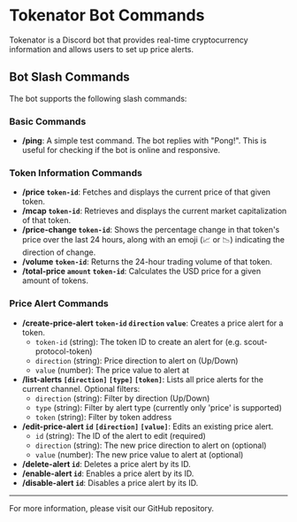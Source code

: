 # Tokenator Bot Commands

Tokenator is a Discord bot that provides real-time cryptocurrency information and allows users to set up price alerts.

## Bot Slash Commands

The bot supports the following slash commands:

### Basic Commands
- **/ping**: A simple test command. The bot replies with "Pong!". This is useful for checking if the bot is online and responsive.

### Token Information Commands
- **/price `token-id`**: Fetches and displays the current price of that given token.
- **/mcap `token-id`**: Retrieves and displays the current market capitalization of that token.
- **/price-change `token-id`**: Shows the percentage change in that token's price over the last 24 hours, along with an emoji (📈 or 📉) indicating the direction of change.
- **/volume `token-id`**: Returns the 24-hour trading volume of that token.
- **/total-price `amount` `token-id`**: Calculates the USD price for a given amount of tokens.

### Price Alert Commands
- **/create-price-alert `token-id` `direction` `value`**: Creates a price alert for a token.
  - `token-id` (string): The token ID to create an alert for (e.g. scout-protocol-token)
  - `direction` (string): Price direction to alert on (Up/Down)
  - `value` (number): The price value to alert at
- **/list-alerts `[direction]` `[type]` `[token]`**: Lists all price alerts for the current channel. Optional filters:
  - `direction` (string): Filter by direction (Up/Down)
  - `type` (string): Filter by alert type (currently only 'price' is supported)
  - `token` (string): Filter by token address
- **/edit-price-alert `id` `[direction]` `[value]`**: Edits an existing price alert.
  - `id` (string): The ID of the alert to edit (required)
  - `direction` (string): The new price direction to alert on (optional)
  - `value` (number): The new price value to alert at (optional)
- **/delete-alert `id`**: Deletes a price alert by its ID.
- **/enable-alert `id`**: Enables a price alert by its ID.
- **/disable-alert `id`**: Disables a price alert by its ID.

---
For more information, please visit our GitHub repository.
